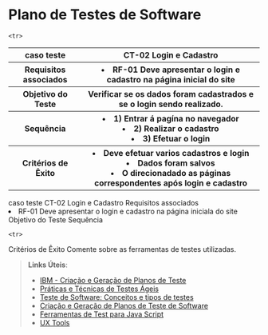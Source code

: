 # Plano de Testes de Software

<table>
  <tr>
    <th> caso teste</th>
    <th> CT-02 Login e Cadastro    </TH>
  </tr>
  
  <tr>
  <th> Requisitos associados </th>
  <th>
    <li> RF-01 Deve apresentar o login e cadastro na página inicial do site </li>
  </th>
 
  </tr>
  
   <tr>
  <th> Objetivo do Teste </th>
   <th> Verificar se os dados foram cadastrados e se o login sendo realizado. </th>
  </tr>
  
   <tr>
  <th> Sequência </th>
   <th> 
     <li>  1) Entrar á pagína no navegador  </li>
      <li> 2) Realizar o cadastro </li>
      <li> 3) Efetuar o login </li>
  </th>
  </tr>
   
    <tr>
  <th> Critérios de Êxito</th>
   <th> 
  <li> Deve efetuar varios cadastros e login</li>
  <li> Dados foram salvos </li>
  <li> O direcionadado as páginas correspondentes após login e cadastro</li>
</th>
  </tr>
  
  
</table

<table>
  <tr>
    <th> caso teste</th>
    <th> CT-02 Login e Cadastro    </TH>
  </tr>
  
  <tr>
  <th> Requisitos associados </th>
  <th>
    <li> RF-01 Deve apresentar o login e cadastro na página iniciala do site </li>
  </th>
 
  </tr>
  
   <tr>
  <th> Objetivo do Teste </th>
   <th>          </th>
  </tr>
  
   <tr>
  <th> Sequência </th>
   <th>          </th>
  </tr>
   
    <tr>
  <th> Critérios de Êxito</th>
   <th>          </th>
  </tr>
  
  
</table>
Comente sobre as ferramentas de testes utilizadas.
 
> **Links Úteis**:
> - [IBM - Criação e Geração de Planos de Teste](https://www.ibm.com/developerworks/br/local/rational/criacao_geracao_planos_testes_software/index.html)
> - [Práticas e Técnicas de Testes Ágeis](http://assiste.serpro.gov.br/serproagil/Apresenta/slides.pdf)
> -  [Teste de Software: Conceitos e tipos de testes](https://blog.onedaytesting.com.br/teste-de-software/)
> - [Criação e Geração de Planos de Teste de Software](https://www.ibm.com/developerworks/br/local/rational/criacao_geracao_planos_testes_software/index.html)
> - [Ferramentas de Test para Java Script](https://geekflare.com/javascript-unit-testing/)
> - [UX Tools](https://uxdesign.cc/ux-user-research-and-user-testing-tools-2d339d379dc7)
